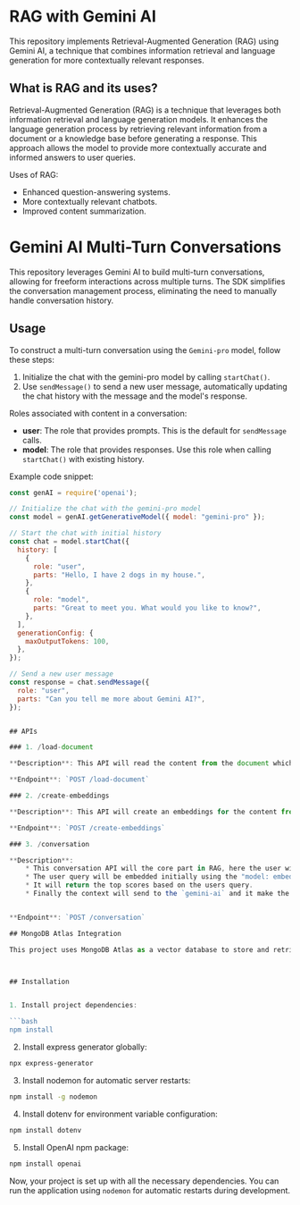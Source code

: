 # RAG with Gemini AI

This repository implements Retrieval-Augmented Generation (RAG) using Gemini AI, a technique that combines information retrieval and language generation for more contextually relevant responses.

## What is RAG and its uses?

Retrieval-Augmented Generation (RAG) is a technique that leverages both information retrieval and language generation models. It enhances the language generation process by retrieving relevant information from a document or a knowledge base before generating a response. This approach allows the model to provide more contextually accurate and informed answers to user queries.

Uses of RAG:
- Enhanced question-answering systems.
- More contextually relevant chatbots.
- Improved content summarization.


# Gemini AI Multi-Turn Conversations

This repository leverages Gemini AI to build multi-turn conversations, allowing for freeform interactions across multiple turns. The SDK simplifies the conversation management process, eliminating the need to manually handle conversation history.

## Usage

To construct a multi-turn conversation using the `Gemini-pro` model, follow these steps:

1. Initialize the chat with the gemini-pro model by calling `startChat()`.
2. Use `sendMessage()` to send a new user message, automatically updating the chat history with the message and the model's response.

Roles associated with content in a conversation:

- **user**: The role that provides prompts. This is the default for `sendMessage` calls.
- **model**: The role that provides responses. Use this role when calling `startChat()` with existing history.

Example code snippet:

```javascript
const genAI = require('openai');

// Initialize the chat with the gemini-pro model
const model = genAI.getGenerativeModel({ model: "gemini-pro" });

// Start the chat with initial history
const chat = model.startChat({
  history: [
    {
      role: "user",
      parts: "Hello, I have 2 dogs in my house.",
    },
    {
      role: "model",
      parts: "Great to meet you. What would you like to know?",
    },
  ],
  generationConfig: {
    maxOutputTokens: 100,
  },
});

// Send a new user message
const response = chat.sendMessage({
  role: "user",
  parts: "Can you tell me more about Gemini AI?",
});


## APIs

### 1. /load-document

**Description**: This API will read the content from the document which was uploaded by the user.

**Endpoint**: `POST /load-document`

### 2. /create-embeddings

**Description**: This API will create an embeddings for the content from the file (user uploaded ), Here I chunks the code based on the new line `\n`

**Endpoint**: `POST /create-embeddings` 

### 3. /conversation

**Description**:
    * This conversation API will the core part in RAG, here the user will make a prompt about the file they  uploaded. 
    * The user query will be embedded initially using the "model: embedding-001" and then it will make a aggregation using mongoDB query
    * It will return the top scores based on the users query.
    * Finally the context will send to the `gemini-ai` and it make the content more generative


**Endpoint**: `POST /conversation`

## MongoDB Atlas Integration

This project uses MongoDB Atlas as a vector database to store and retrieve document embeddings efficiently. This integration enhances the retrieval process by enabling fast and scalable storage of document embeddings, improving the overall performance of the RAG model.



## Installation


1. Install project dependencies:

```bash
npm install
```

2. Install express generator globally:

```bash
npx express-generator
```

3. Install nodemon for automatic server restarts:

```bash
npm install -g nodemon
```

4. Install dotenv for environment variable configuration:

```bash
npm install dotenv
```

5. Install OpenAI npm package:

```bash
npm install openai
```

Now, your project is set up with all the necessary dependencies. You can run the application using `nodemon` for automatic restarts during development.



